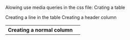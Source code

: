 Alowing use media queries in the css file:
<meta name="viewport" content="width=device-width, initial-scale=1.0">
Crating a table
<table>
Creating a line in the table
<tr>
Creating a header column
<th>
Creating a normal column
<td>

